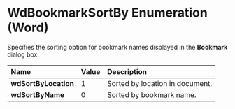
# WdBookmarkSortBy Enumeration (Word)

Specifies the sorting option for bookmark names displayed in the  **Bookmark** dialog box.



|**Name**|**Value**|**Description**|
|:-----|:-----|:-----|
|**wdSortByLocation**|1|Sorted by location in document.|
|**wdSortByName**|0|Sorted by bookmark name.|
